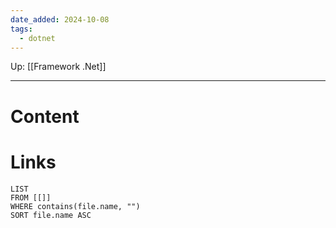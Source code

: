 ```yaml
---
date_added: 2024-10-08
tags:
  - dotnet
---
```

Up: [[Framework .Net]]
___
# Content
# Links
```dataview
LIST
FROM [[]]
WHERE contains(file.name, "")
SORT file.name ASC
```
